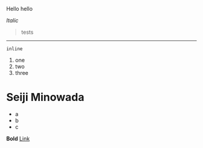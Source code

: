 Hello hello

*Italic*
> tests
--------
`inline`
1. one
2. two
3. three
# Seiji Minowada
* a
* b
* c

**Bold**
[Link](https://cdn.cnn.com/cnnnext/dam/assets/191219115057-02-cristiano-ronaldo-1218.jpg)
